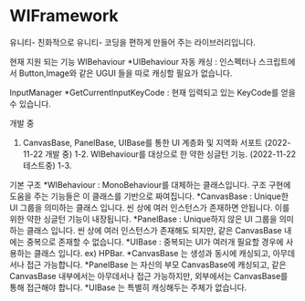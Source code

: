# WIFramework
유니티- 친화적으로 유니티- 코딩을 편하게 만들어 주는 라이브러리입니다.

현재 지원 되는 기능
WIBehaviour
  *UIBehaviour 자동 캐싱 : 인스펙터나 스크립트에서 Button,Image와 같은 UGUI 들을 따로 캐싱할 필요가 없습니다.

InputManager
  *GetCurrentInputKeyCode : 현재 입력되고 있는 KeyCode를 얻을 수 있습니다.
  
개발 중
1. CanvasBase, PanelBase, UIBase를 통한 UI 계층화 및 지역화 서포트 (2022-11-22 개발 중)
1-2. WIBehaviour를 대상으로 한 약한 싱글턴 기능. (2022-11-22 테스트중)
1-3. 

기본 구조
  *WIBehaviour : MonoBehaviour를 대체하는 클래스입니다. 구조 구현에 도움을 주는 기능들은 이 클래스를 기반으로 짜여집니다.
  *CanvasBase : Unique한 UI 그룹을 의미하는 클래스 입니다. 씬 상에 여러 인스턴스가 존재하면 안됩니다. 이를 위한 약한 싱글턴 기능이 내장됩니다.
  *PanelBase : Unique하지 않은 UI 그룹을 의미하는 클래스 입니다. 씬 상에 여러 인스턴스가 존재해도 되지만, 같은 CanvasBase 내에는 중복으로 존재할 수 없습니다.
  *UIBase : 중복되는 UI가 여러개 필요할 경우에 사용하는 클래스 입니다. ex) HPBar. 
  *CanvasBase 는 생성과 동시에 캐싱되고, 아무데서나 접근 가능합니다.
  *PanelBase 는 자신의 부모 CanvasBase에 캐싱되고, 같은 CanvasBase 내부에서는 아무데서나 접근 가능하지만, 외부에서는 CanvasBase를 통해 접근해야 합니다.
  *UIBase 는 특별히 캐싱해두는 주체가 없습니다. 
